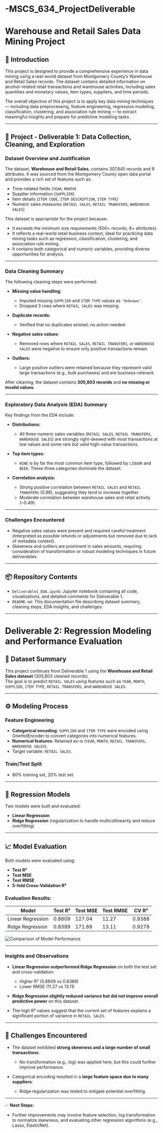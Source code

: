 # -MSCS_634_ProjectDeliverable

# Warehouse and Retail Sales Data Mining Project

## 📄 Introduction

This project is designed to provide a comprehensive experience in data mining using a real-world dataset from Montgomery County’s Warehouse and Retail Sales records. The dataset contains detailed information on alcohol-related retail transactions and warehouse activities, including sales quantities and monetary values, item types, suppliers, and time periods.

The overall objective of this project is to apply key data mining techniques — including data preprocessing, feature engineering, regression modeling, classification, clustering, and association rule mining — to extract meaningful insights and prepare for predictive modeling tasks.

---

## 🚀 Project - Deliverable 1: Data Collection, Cleaning, and Exploration

### Dataset Overview and Justification

The dataset, **Warehouse and Retail Sales**, contains 307,645 records and 9 attributes. It was sourced from the Montgomery County open data portal and provides a rich set of features such as:
- Time-related fields (`YEAR`, `MONTH`)
- Supplier information (`SUPPLIER`)
- Item details (`ITEM CODE`, `ITEM DESCRIPTION`, `ITEM TYPE`)
- Numeric sales measures (`RETAIL SALES`, `RETAIL TRANSFERS`, `WAREHOUSE SALES`)

This dataset is appropriate for the project because:
- It exceeds the minimum size requirements (500+ records, 8+ attributes).
- It reflects a real-world retail business context, ideal for practicing data mining tasks such as regression, classification, clustering, and association rule mining.
- It contains both categorical and numeric variables, providing diverse opportunities for analysis.

---

### Data Cleaning Summary

The following cleaning steps were performed:
- **Missing value handling:**
  - Imputed missing `SUPPLIER` and `ITEM TYPE` values as `'Unknown'`.
  - Dropped 3 rows where `RETAIL SALES` was missing.

- **Duplicate records:**  
  - Verified that no duplicates existed; no action needed.

- **Negative sales values:**
  - Removed rows where `RETAIL SALES`, `RETAIL TRANSFERS`, or `WAREHOUSE SALES` were negative to ensure only positive transactions remain.

- **Outliers:**
  - Large positive outliers were retained because they represent valid large transactions (e.g., bulk purchases) and are business-relevant.

After cleaning, the dataset contains **305,803 records** and **no missing or invalid values**.

---

### Exploratory Data Analysis (EDA) Summary

Key findings from the EDA include:

- **Distributions:**
  - All three numeric sales variables (`RETAIL SALES`, `RETAIL TRANSFERS`, `WAREHOUSE SALES`) are strongly right-skewed with most transactions at low values and some rare but valid high-value transactions.

- **Top item types:**
  - `WINE` is by far the most common item type, followed by `LIQUOR` and `BEER`. These three categories dominate the dataset.

- **Correlation analysis:**
  - Strong positive correlation between `RETAIL SALES` and `RETAIL TRANSFERS` (0.96), suggesting they tend to increase together.
  - Moderate correlation between warehouse sales and retail activity (~0.49).

---

### Challenges Encountered

- Negative sales values were present and required careful treatment (interpreted as possible refunds or adjustments but removed due to lack of metadata context).
- Skewness and outliers are prominent in sales amounts, requiring consideration of transformation or robust modeling techniques in future deliverables.

---

## 📦 Repository Contents

- `Deliverable1_EDA.ipynb`: Jupyter notebook containing all code, visualizations, and detailed comments for Deliverable 1.
- `README.md`: This documentation file describing dataset summary, cleaning steps, EDA insights, and challenges.

---
# Deliverable 2: Regression Modeling and Performance Evaluation

## 📄 Dataset Summary
This project continues from Deliverable 1 using the **Warehouse and Retail Sales dataset** (305,803 cleaned records).  
The goal is to predict `RETAIL SALES` using features such as `YEAR`, `MONTH`, `SUPPLIER`, `ITEM TYPE`, `RETAIL TRANSFERS`, and `WAREHOUSE SALES`.

---

## ⚙️ Modeling Process

### Feature Engineering
- **Categorical encoding**: `SUPPLIER` and `ITEM TYPE` were encoded using OneHotEncoder to convert categories into numerical features.
- **Numerical features**: Retained as-is (`YEAR`, `MONTH`, `RETAIL TRANSFERS`, `WAREHOUSE SALES`).
- Target variable: `RETAIL SALES`.

### Train/Test Split
- 80% training set, 20% test set.

---

## 🤖 Regression Models

Two models were built and evaluated:
- **Linear Regression**
- **Ridge Regression** (regularization to handle multicollinearity and reduce overfitting)

---

## 📈 Model Evaluation

Both models were evaluated using:
- **Test R²**
- **Test MSE**
- **Test RMSE**
- **5-fold Cross-Validation R²**

### Evaluation Results:

| Model              | Test R²  | Test MSE | Test RMSE | CV R²  |
| ------------------ | -------- | -------- | --------- | ------ |
| Linear Regression  | 0.8809   | 127.04   | 11.27     | 0.9388 |
| Ridge Regression   | 0.8389   | 171.88   | 13.11     | 0.9278 |

![Comparison of Model Performance](screenshots/model_performance_table.png)

---

### Insights and Observations
- **Linear Regression outperformed Ridge Regression** on both the test set and cross-validation:
  - Higher R² (0.8809 vs 0.8389)
  - Lower RMSE (11.27 vs 13.11)

- **Ridge Regression slightly reduced variance but did not improve overall predictive power** on this dataset.

- The high R² values suggest that the current set of features explains a significant portion of variance in `RETAIL SALES`.

---

## 🔔 Challenges Encountered
- The dataset exhibited **strong skewness and a large number of small transactions**:
  - No transformation (e.g., log) was applied here, but this could further improve performance.
  
- Categorical encoding resulted in a **large feature space due to many suppliers**:
  - Ridge regularization was tested to mitigate potential overfitting.

---
✅ **Next Steps:**  
- Further improvements may involve feature selection, log transformation to normalize skewness, and evaluating other regression algorithms (e.g., Lasso, ElasticNet).



